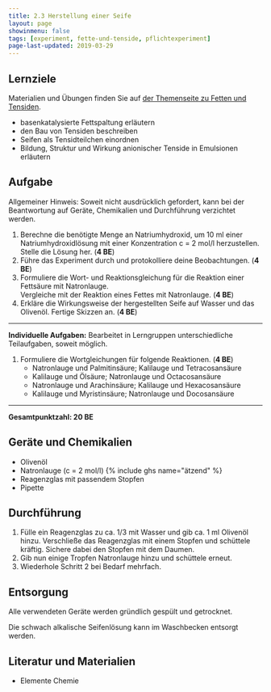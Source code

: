 ```yaml
---
title: 2.3 Herstellung einer Seife
layout: page
showinmenu: false
tags: [experiment, fette-und-tenside, pflichtexperiment]
page-last-updated: 2019-03-29
---
```


## Lernziele

Materialien und Übungen finden Sie auf [der Themenseite zu Fetten und Tensiden](/themen/fette-und-tenside).

- basenkatalysierte Fettspaltung erläutern
- den Bau von Tensiden beschreiben
- Seifen als Tensidteilchen einordnen
- Bildung, Struktur und Wirkung anionischer Tenside in Emulsionen erläutern

## Aufgabe

Allgemeiner Hinweis: Soweit nicht ausdrücklich gefordert, kann bei der Beantwortung auf Geräte, Chemikalien und Durchführung verzichtet werden.

1. Berechne die benötigte Menge an Natriumhydroxid, um 10 ml einer Natriumhydroxidlösung mit einer Konzentration c = 2 mol/l herzustellen. Stelle die Lösung her. (**4 BE**)
2. Führe das Experiment durch und protokolliere deine Beobachtungen. (**4 BE**)
3. Formuliere die Wort- und Reaktionsgleichung für die Reaktion einer Fettsäure mit Natronlauge.<br />
   Vergleiche mit der Reaktion eines Fettes mit Natronlauge. (**4 BE**)
4. Erkläre die Wirkungsweise der hergestellten Seife auf Wasser und das Olivenöl. Fertige Skizzen an. (**4 BE**)

---

**Individuelle Aufgaben:** Bearbeitet in Lerngruppen unterschiedliche Teilaufgaben, soweit möglich.

1. Formuliere die Wortgleichungen für folgende Reaktionen. (**4 BE**)
	* Natronlauge und Palmitinsäure; Kalilauge und Tetracosansäure
	* Kalilauge und Ölsäure; Natronlauge und Octacosansäure
	* Natronlauge und Arachinsäure; Kalilauge und Hexacosansäure
	* Kalilauge und Myristinsäure; Natronlauge und Docosansäure

---

**Gesamtpunktzahl: 20 BE**

## Geräte und Chemikalien

* Olivenöl
* Natronlauge (c = 2 mol/l) {% include ghs name="ätzend" %}
* Reagenzglas mit passendem Stopfen
* Pipette

## Durchführung

1. Fülle ein Reagenzglas zu ca. 1/3 mit Wasser und gib ca. 1 ml Olivenöl hinzu. Verschließe das Reagenzglas mit einem Stopfen und schüttele kräftig. Sichere dabei den Stopfen mit dem Daumen.
2. Gib nun einige Tropfen Natronlauge hinzu und schüttele erneut.
3. Wiederhole Schritt 2 bei Bedarf mehrfach.

## Entsorgung

Alle verwendeten Geräte werden gründlich gespült und getrocknet.

Die schwach alkalische Seifenlösung kann im Waschbecken entsorgt werden.

## Literatur und Materialien

* Elemente Chemie
